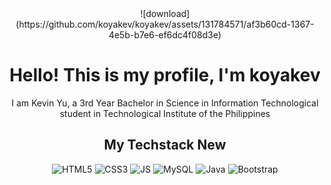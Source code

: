 <center>
![download](https://github.com/koyakev/koyakev/assets/131784571/af3b60cd-1367-4e5b-b7e6-ef6dc4f08d3e)

<h1>Hello! This is my profile, I'm koyakev</h1>

<p>I am Kevin Yu, a 3rd Year Bachelor in Science in Information Technological student in Technological Institute of the Philippines</p>

<h2>My Techstack New</h2>

![HTML5](https://img.shields.io/badge/-HTML5-%232c3e50?style=for-the-badge&logo=HTML5)
![CSS3](https://img.shields.io/badge/-CSS3-%232c3e50?style=for-the-badge&logo=CSS3)
![JS](https://img.shields.io/badge/-Javascript-%232c3e50?style=for-the-badge&logo=javascript)
![MySQL](https://img.shields.io/badge/-mySQL-%232c3e50?style=for-the-badge&logo=mysql)
![Java](https://img.shields.io/badge/-Java-%232c3e50?style=for-the-badge&logo=java)
![Bootstrap](https://img.shields.io/badge/-Boostrap-%232c3e50?style=for-the-badge&logo=bootstrap)

</center>
